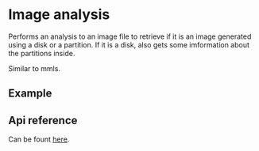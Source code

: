 # Image analysis

Performs an analysis to an image file to retrieve if it is an image generated 
using a disk or a partition. If it is a disk, also gets some imformation about 
the partitions inside.

Similar to mmls.

## Example

## Api reference

Can be fount [here](/generated/classes/_index_d_._tsk_js_.tsk.html#analyze).
